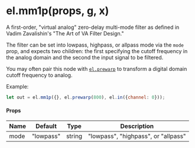 # el.mm1p(props, g, x)

A first-order, "virtual analog" zero-delay multi-mode filter as defined in
Vadim Zavalishin's "The Art of VA Filter Design."

The filter can be set into lowpass, highpass, or allpass mode via the `mode`
prop, and expects two children: the first specifying the cutoff frequency in
the analog domain and the second the input signal to be filtered.

You may often pair this node with [`el.prewarp`](./prewarp.md) to transform a
digital domain cutoff frequency to analog.

Example:
```js
let out = el.mm1p({}, el.prewarp(800), el.in({channel: 0}));
```

#### Props

| Name        | Default   | Type                | Description                                                                   |
| ----------- | --------- | ------------------- | ----------------------------------------------------------------------------- |
| mode        | "lowpass" | string              | "lowpass", "highpass", or "allpass"                                           |
